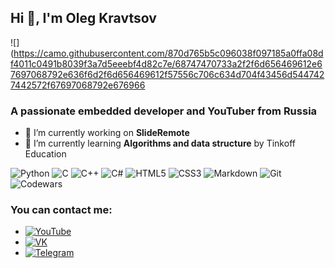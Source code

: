 ## Hi 👋, I'm Oleg Kravtsov</h1>
![](https://camo.githubusercontent.com/870d765b5c096038f097185a0ffa08df4011c0491b8039f3a7d5eeebf4d82c7e/68747470733a2f2f6d656469612e67697068792e636f6d2f6d656469612f57556c706c634d704f43456d5447427442572f67697068792e676966
### A passionate embedded developer and YouTuber from Russia</h3>

- 🔭 I’m currently working on **SlideRemote**
- 🌱 I’m currently learning **Algorithms and data structure** by Tinkoff Education


![Python](https://img.shields.io/badge/python-3670A0?style=for-the-badge&logo=python&logoColor=ffdd54)
![C](https://img.shields.io/badge/c-%2300599C.svg?style=for-the-badge&logo=c&logoColor=white)
![C++](https://img.shields.io/badge/c++-%2300599C.svg?style=for-the-badge&logo=c%2B%2B&logoColor=white)
![C#](https://img.shields.io/badge/c%23-%23239120.svg?style=for-the-badge&logo=csharp&logoColor=white)
![HTML5](https://img.shields.io/badge/html5-%23E34F26.svg?style=for-the-badge&logo=html5&logoColor=white)
![CSS3](https://img.shields.io/badge/css3-%231572B6.svg?style=for-the-badge&logo=css3&logoColor=white)
![Markdown](https://img.shields.io/badge/markdown-%23000000.svg?style=for-the-badge&logo=markdown&logoColor=white)
![Git](https://img.shields.io/badge/git-%23F05033.svg?style=for-the-badge&logo=git&logoColor=white)
![Codewars](https://www.codewars.com/users/RadioPizza/badges/large)
### You can contact me:

- [![YouTube](https://www.flaticon.com/free-icon/youtube_174883?term=youtube&page=1&position=4&origin=tag&related_id=174883)][YT]
- [![VK](https://www.flaticon.com/free-icon/vk_5968835?term=vk&page=1&position=2&origin=search&related_id=5968835)](VK)
- [![Telegram](https://www.flaticon.com/free-icon/telegram_2111646?term=logos&page=1&position=51&origin=tag&related_id=2111646)](https://t.me/kravtsov_oleg)

[YT]: https://www.youtube.com/@RadioPizzaRU
[VK]: https://vk.com/kravtsov.oleg
[TG]: https://t.me/kravtsov_oleg


